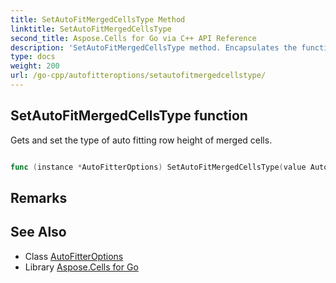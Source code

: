 ```yaml
---
title: SetAutoFitMergedCellsType Method 
linktitle: SetAutoFitMergedCellsType
second_title: Aspose.Cells for Go via C++ API Reference
description: 'SetAutoFitMergedCellsType method. Encapsulates the function that represents setautofitmergedcellstype in Go.'
type: docs
weight: 200
url: /go-cpp/autofitteroptions/setautofitmergedcellstype/
---
```


## SetAutoFitMergedCellsType function

Gets and set the type of auto fitting row height of merged cells.

```go

func (instance *AutoFitterOptions) SetAutoFitMergedCellsType(value AutoFitMergedCellsType)  error

```

## Remarks


## See Also

* Class [AutoFitterOptions](../)
* Library [Aspose.Cells for Go](../../)
